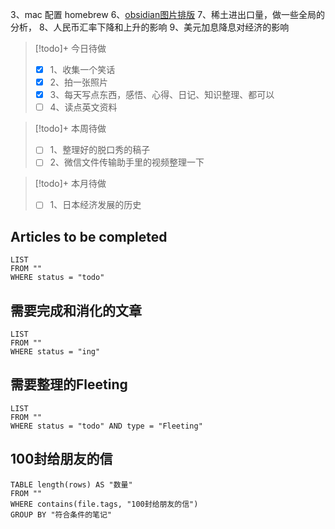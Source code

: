 3、mac 配置 homebrew
6、[obsidian图片排版](https://www.bilibili.com/video/BV1fB4y1i7qf/?spm_id_from=333.337.search-card.all.click&vd_source=ae99cbe2bab29b19bc05583b76d35b48)
7、稀土进出口量，做一些全局的分析，
8、人民币汇率下降和上升的影响
9、美元加息降息对经济的影响

> [!todo]+ 今日待做
> - [x] 1、收集一个笑话
> - [x] 2、拍一张照片
> - [x] 3、每天写点东西，感悟、心得、日记、知识整理、都可以
> - [ ] 4、读点英文资料

> [!todo]+ 本周待做
> - [ ] 1、整理好的脱口秀的稿子
> - [ ] 2、微信文件传输助手里的视频整理一下

> [!todo]+ 本月待做
> - [ ] 1、日本经济发展的历史

## Articles to be completed
```dataview 
LIST
FROM ""
WHERE status = "todo" 
```


## 需要完成和消化的文章
```dataview 
LIST
FROM ""
WHERE status = "ing"
```

## 需要整理的Fleeting
```dataview 
LIST
FROM ""
WHERE status = "todo" AND type = "Fleeting"
```

## 100封给朋友的信 
```dataview 
TABLE length(rows) AS "数量"
FROM ""
WHERE contains(file.tags, "100封给朋友的信")
GROUP BY "符合条件的笔记"
```


